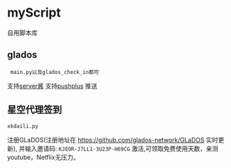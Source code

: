 # myScript
自用脚本库



## glados   
     main.py以及glados_check_in都可

支持[server酱](https://sct.ftqq.com/)
支持[pushplus](https://www.pushplus.plus/)
推送

## 星空代理签到
    xkdaili.py




注册GLaDOS(注册地址在 https://github.com/glados-network/GLaDOS 实时更新), 并输入邀请码:
`KJEOR-J7LL1-3U23P-H69CG` 激活,可领取免费使用天数，亲测youtube，Netflix无压力。